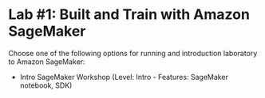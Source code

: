 # Lab #1: Built and Train with Amazon SageMaker

Choose one of the following options for running and introduction laboratory to Amazon SageMaker:

- Intro SageMaker Workshop (Level: Intro - Features: SageMaker notebook, SDK)

